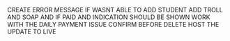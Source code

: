 CREATE ERROR MESSAGE IF WASNT ABLE TO ADD STUDENT
ADD TROLL AND SOAP AND IF PAID AND INDICATION SHOULD BE SHOWN
WORK WITH THE DAILY PAYMENT ISSUE
CONFIRM BEFORE DELETE
HOST THE UPDATE TO LIVE
